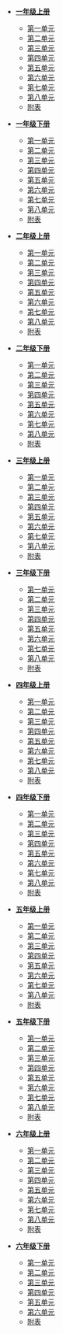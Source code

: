 * **[一年级上册](/1a.md)**
  * [第一单元](/1a-1.md)
  * [第二单元](/1a-2.md)
  * [第三单元](/1a-3.md)
  * [第四单元](/1a-4.md)
  * [第五单元](/1a-5.md)
  * [第六单元](/1a-6.md)
  * [第七单元](/1a-7.md)
  * [第八单元](/1a-8.md)
  * [附表](/1a-fb.md)

* **[一年级下册](/1b.md)**
  * [第一单元](/1b-1.md)
  * [第二单元](/1b-2.md)
  * [第三单元](/1b-3.md)
  * [第四单元](/1b-4.md)
  * [第五单元](/1b-5.md)
  * [第六单元](/1b-6.md)
  * [第七单元](/1b-7.md)
  * [第八单元](/1b-8.md)
  * [附表](/1b-fb.md)

* **[二年级上册](/2a.md)**
  * [第一单元](/2a-1.md)
  * [第二单元](/2a-2.md)
  * [第三单元](/2a-3.md)
  * [第四单元](/2a-4.md)
  * [第五单元](/2a-5.md)
  * [第六单元](/2a-6.md)
  * [第七单元](/2a-7.md)
  * [第八单元](/2a-8.md)
  * [附表](/2a-fb.md)

* **[二年级下册](/2b.md)**
  * [第一单元](/2b-1.md)
  * [第二单元](/2b-2.md)
  * [第三单元](/2b-3.md)
  * [第四单元](/2b-4.md)
  * [第五单元](/2b-5.md)
  * [第六单元](/2b-6.md)
  * [第七单元](/2b-7.md)
  * [第八单元](/2b-8.md)
  * [附表](/2b-fb.md)

* **[三年级上册](/3a.md)**
  * [第一单元](/3a-1.md)
  * [第二单元](/3a-2.md)
  * [第三单元](/3a-3.md)
  * [第四单元](/3a-4.md)
  * [第五单元](/3a-5.md)
  * [第六单元](/3a-6.md)
  * [第七单元](/3a-7.md)
  * [第八单元](/3a-8.md)
  * [附表](/3a-fb.md)

* **[三年级下册](/3b.md)**
  * [第一单元](/3b-1.md)
  * [第二单元](/3b-2.md)
  * [第三单元](/3b-3.md)
  * [第四单元](/3b-4.md)
  * [第五单元](/3b-5.md)
  * [第六单元](/3b-6.md)
  * [第七单元](/3b-7.md)
  * [第八单元](/3b-8.md)
  * [附表](/3b-fb.md)

* **[四年级上册](/4a.md)**
  * [第一单元](/4a-1.md)
  * [第二单元](/4a-2.md)
  * [第三单元](/4a-3.md)
  * [第四单元](/4a-4.md)
  * [第五单元](/4a-5.md)
  * [第六单元](/4a-6.md)
  * [第七单元](/4a-7.md)
  * [第八单元](/4a-8.md)
  * [附表](/4a-fb.md)

* **[四年级下册](/4b.md)**
  * [第一单元](/4b-1.md)
  * [第二单元](/4b-2.md)
  * [第三单元](/4b-3.md)
  * [第四单元](/4b-4.md)
  * [第五单元](/4b-5.md)
  * [第六单元](/4b-6.md)
  * [第七单元](/4b-7.md)
  * [第八单元](/4b-8.md)
  * [附表](/4b-fb.md)

* **[五年级上册](/5a.md)**
  * [第一单元](/5a-1.md)
  * [第二单元](/5a-2.md)
  * [第三单元](/5a-3.md)
  * [第四单元](/5a-4.md)
  * [第五单元](/5a-5.md)
  * [第六单元](/5a-6.md)
  * [第七单元](/5a-7.md)
  * [第八单元](/5a-8.md)
  * [附表](/5a-fb.md)

* **[五年级下册](/5b.md)**
  * [第一单元](/5b-1.md)
  * [第二单元](/5b-2.md)
  * [第三单元](/5b-3.md)
  * [第四单元](/5b-4.md)
  * [第五单元](/5b-5.md)
  * [第六单元](/5b-6.md)
  * [第七单元](/5b-7.md)
  * [第八单元](/5b-8.md)
  * [附表](/5b-fb.md)

* **[六年级上册](/6a.md)**
  * [第一单元](/6a-1.md)
  * [第二单元](/6a-2.md)
  * [第三单元](/6a-3.md)
  * [第四单元](/6a-4.md)
  * [第五单元](/6a-5.md)
  * [第六单元](/6a-6.md)
  * [第七单元](/6a-7.md)
  * [第八单元](/6a-8.md)
  * [附表](/6a-fb.md)

* **[六年级下册](/6b.md)**
  * [第一单元](/6b-1.md)
  * [第二单元](/6b-2.md)
  * [第三单元](/6b-3.md)
  * [第四单元](/6b-4.md)
  * [第五单元](/6b-5.md)
  * [第六单元](/6b-6.md)
  * [附表](/6b-fb.md)